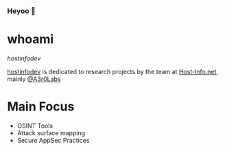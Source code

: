 ### Heyoo 👋

# whoami

*hostinfodev*

[hostinfodev](https://github.com/hostinfodev/hostinfodev) is dedicated to research projects by the team at [Host-Info.net](https://host-info.net), mainly [@A3r0Labs](https://github.com/A3r0Labs)

# Main Focus

- OSINT Tools
- Attack surface mapping
- Secure AppSec Practices

